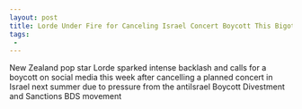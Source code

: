 ```yaml
---
layout: post
title: Lorde Under Fire for Canceling Israel Concert Boycott This Bigot
tags:
 -
---
```

New Zealand pop star Lorde sparked intense backlash and calls for a boycott on social media this week after cancelling a planned concert in Israel next summer due to pressure from the antiIsrael Boycott Divestment and Sanctions BDS movement
